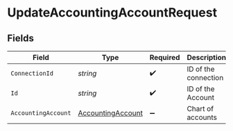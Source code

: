 # UpdateAccountingAccountRequest


## Fields

| Field                                                             | Type                                                              | Required                                                          | Description                                                       |
| ----------------------------------------------------------------- | ----------------------------------------------------------------- | ----------------------------------------------------------------- | ----------------------------------------------------------------- |
| `ConnectionId`                                                    | *string*                                                          | :heavy_check_mark:                                                | ID of the connection                                              |
| `Id`                                                              | *string*                                                          | :heavy_check_mark:                                                | ID of the Account                                                 |
| `AccountingAccount`                                               | [AccountingAccount](../../Models/Components/AccountingAccount.md) | :heavy_minus_sign:                                                | Chart of accounts                                                 |